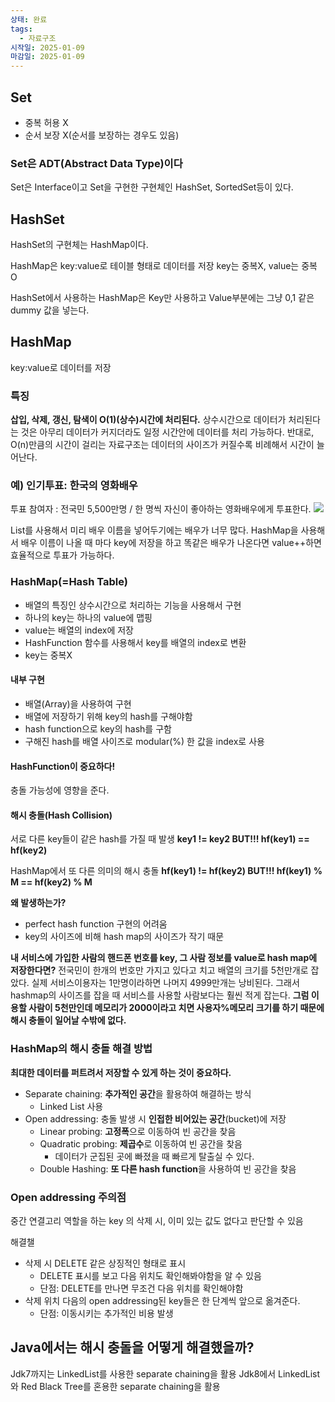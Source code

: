 ```yaml
---
상태: 완료
tags:
  - 자료구조
시작일: 2025-01-09
마감일: 2025-01-09
---
```

## **Set**
- 중복 허용 X
- 순서 보장 X(순서를 보장하는 경우도 있음)

### Set은 ADT(Abstract Data Type)이다 
Set은 Interface이고 Set을 구현한 구현체인 HashSet, SortedSet등이 있다.

## **HashSet**
HashSet의 구현체는 HashMap이다.

HashMap은 key:value로 테이블 형태로 데이터를 저장
key는 중복X, value는 중복 O

HashSet에서 사용하는 HashMap은 Key만 사용하고 Value부분에는 그냥 0,1 같은 dummy 값을 넣는다.

## **HashMap**
key:value로 데이터를 저장

### 특징
**삽입, 삭제, 갱신, 탐색이 O(1)(상수)시간에 처리된다.** 
상수시간으로 데이터가 처리된다는 것은 아무리 데이터가 커지더라도 일정 시간안에 데이터를 처리 가능하다.
반대로, O(n)만큼의 시간이 걸리는 자료구조는 데이터의 사이즈가 커질수록 비례해서 시간이 늘어난다.

### 예) 인기투표: 한국의 영화배우
투표 참여자 : 전국민 5,500만명 / 한 명씩 자신이 좋아하는 영화배우에게 투표한다.
![](https://i.imgur.com/dI3HOEh.png)

List를 사용해서 미리 배우 이름을 넣어두기에는 배우가 너무 많다.
HashMap을 사용해서 배우 이름이 나올 때 마다 key에 저장을 하고 똑같은 배우가 나온다면 value++하면 효율적으로 투표가 가능하다.

### HashMap(=Hash Table)
- 배열의 특징인 상수시간으로 처리하는 기능을 사용해서 구현
- 하나의 key는 하나의 value에 맵핑
- value는 배열의 index에 저장
- HashFunction 함수를 사용해서 key를 배열의 index로 변환
- key는 중복X


#### 내부 구현
- 배열(Array)을 사용하여 구현
- 배열에 저장하기 위해 key의 hash를 구해야함
- hash function으로 key의 hash를 구함
- 구해진 hash를 배열 사이즈로 modular(%) 한 값을 index로 사용
#### HashFunction이 중요하다!
충돌 가능성에 영향을 준다.

#### 해시 충돌(Hash Collision)
서로 다른 key들이 같은 hash를 가질 때 발생
**key1 != key2 BUT!!! hf(key1) == hf(key2)**

HashMap에서 또 다른 의미의 해시 충돌
**hf(key1) != hf(key2) BUT!!! hf(key1) % M == hf(key2) % M**

**왜 발생하는가?**
- perfect hash function 구현의 어려움
- key의 사이즈에 비해 hash map의 사이즈가 작기 때문

**내 서비스에 가입한 사람의 핸드폰 번호를 key, 그 사람 정보를 value로 hash map에 저장한다면?**
전국민이 한개의 번호만 가지고 있다고 치고 배열의 크기를 5천만개로 잡았다.
실제 서비스이용자는 1만명이라하면 나머지 4999만개는 낭비된다.
그래서 hashmap의 사이즈를 잡을 때 서비스를 사용할 사람보다는 훨씬 적게 잡는다.
**그럼 이용할 사람이 5천만인데 메모리가 2000이라고 치면 사용자%메모리 크기를 하기 때문에 해시 충돌이 일어날 수밖에 없다.**

### HashMap의 해시 충돌 해결 방법
**최대한 데이터를 퍼트려서 저장할 수 있게 하는 것이 중요하다.**
- Separate chaining: **추가적인 공간**을 활용하여 해결하는 방식
	- Linked List 사용
- Open addressing: 충돌 발생 시 **인접한 비어있는 공간**(bucket)에 저장
	- Linear probing: **고정폭**으로 이동하여 빈 공간을 찾음
	- Quadratic probing: **제곱수**로 이동하여 빈 공간을 찾음
		- 데이터가 군집된 곳에 빠졌을 때 빠르게 탈출실 수 있다.
	- Double Hashing: **또 다른 hash function**을 사용하여 빈 공간을 찾음

### Open addressing 주의점
중간 연결고리 역할을 하는 key 의 삭제 시, 이미 있는 값도 없다고 판단할 수 있음

 해결챌
- 삭제 시 DELETE 같은 상징적인 형태로 표시
	- DELETE 표시를 보고 다음 위치도 확인해봐야함을 알 수 있음
	- 단점: DELETE를 만나면 무조건 다음 위치를 확인해야함
- 삭제 위치 다음의  open addressing된 key들은 한 단계씩 앞으로 옮겨준다.
	- 단점: 이동시키는 추가적인 비용 발생

## Java에서는 해시 충돌을 어떻게 해결했을까?
Jdk7까지는 LinkedList를 사용한 separate chaining을 활용
Jdk8에서 LinkedList와 Red Black Tree를 혼용한 separate chaining을 활용